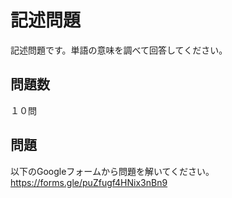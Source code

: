# 記述問題

記述問題です。単語の意味を調べて回答してください。

## 問題数

１０問

## 問題

以下のGoogleフォームから問題を解いてください。
<br>
https://forms.gle/puZfugf4HNix3nBn9

